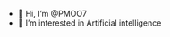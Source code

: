 - 👋 Hi, I’m @PMOO7
- 👀 I’m interested in Artificial intelligence 
  
  

<!---
PMOO7/PMOO7 is a ✨ special ✨ repository because its `README.md` (this file) appears on your GitHub profile.
You can click the Preview link to take a look at your changes.
--->
